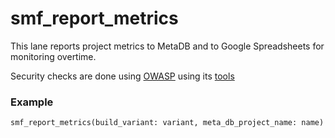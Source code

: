 # smf_report_metrics

This lane reports project metrics to MetaDB and to Google Spreadsheets for monitoring overtime.

Security checks are done using [OWASP](https://owasp.org) using its [tools](https://jeremylong.github.io/DependencyCheck/)

### Example
```
smf_report_metrics(build_variant: variant, meta_db_project_name: name)
```

